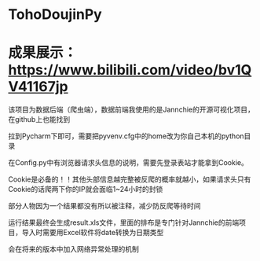 # TohoDoujinPy
# 成果展示：https://www.bilibili.com/video/bv1QV41167jp
该项目为数据后端（爬虫端），数据前端我使用的是Jannchie的开源可视化项目，在github上也能找到

拉到Pycharm下即可，需要把pyvenv.cfg中的home改为你自己本机的python目录

在Config.py中有浏览器请求头信息的说明，需要先登录表站才能拿到Cookie。

Cookie是必备的！！其他头部信息越完整被反爬的概率就越小，如果请求头只有Cookie的话爬两下你的IP就会面临1~24小时的封锁

部分人物因为一个结果都没有所以被注释，减少防反爬等待时间

运行结果最终会生成result.xls文件，里面的排布是专门针对Jannchie的前端项目，导入时需要用Excel软件将date转换为日期类型

会在将来的版本中加入网络异常处理的机制
